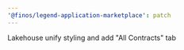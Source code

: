```yaml
---
'@finos/legend-application-marketplace': patch
---
```


Lakehouse unify styling and add "All Contracts" tab
